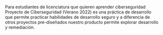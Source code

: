 Para estudiantes de licenciatura
que quieren aprender ciberseguridad
Proyecto de Ciberseguridad (Verano 2022)
es una práctica de desarrollo
que permite practicar habilidades de desarrollo seguro
y a diferencia de otros proyectos pre-diseñados
nuestro producto permite explorar desarrollo y remediación.

